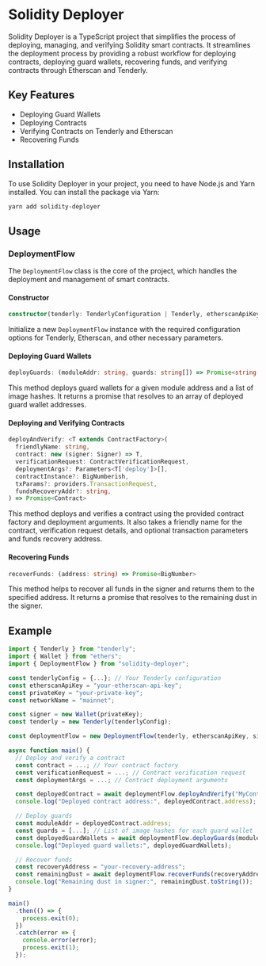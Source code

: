 # Solidity Deployer

Solidity Deployer is a TypeScript project that simplifies the process of deploying, managing, and verifying Solidity smart contracts. It streamlines the deployment process by providing a robust workflow for deploying contracts, deploying guard wallets, recovering funds, and verifying contracts through Etherscan and Tenderly.

## Key Features

- Deploying Guard Wallets
- Deploying Contracts
- Verifying Contracts on Tenderly and Etherscan
- Recovering Funds

## Installation

To use Solidity Deployer in your project, you need to have Node.js and Yarn installed. You can install the package via Yarn:

```bash
yarn add solidity-deployer
```

## Usage

### DeploymentFlow

The `DeploymentFlow` class is the core of the project, which handles the deployment and management of smart contracts.

#### Constructor

```typescript
constructor(tenderly: TenderlyConfiguration | Tenderly, etherscanApiKey: string, signer: Signer, networkName?: string, logger?: Logger, deployer?: Deployer)
```

Initialize a new `DeploymentFlow` instance with the required configuration options for Tenderly, Etherscan, and other necessary parameters.

#### Deploying Guard Wallets

```typescript
deployGuards: (moduleAddr: string, guards: string[]) => Promise<string[]>
```

This method deploys guard wallets for a given module address and a list of image hashes. It returns a promise that resolves to an array of deployed guard wallet addresses.

#### Deploying and Verifying Contracts

```typescript
deployAndVerify: <T extends ContractFactory>(
  friendlyName: string,
  contract: new (signer: Signer) => T,
  verificationRequest: ContractVerificationRequest,
  deploymentArgs?: Parameters<T['deploy']>[],
  contractInstance?: BigNumberish,
  txParams?: providers.TransactionRequest,
  fundsRecoveryAddr?: string,
) => Promise<Contract>
```

This method deploys and verifies a contract using the provided contract factory and deployment arguments. It also takes a friendly name for the contract, verification request details, and optional transaction parameters and funds recovery address.

#### Recovering Funds

```typescript
recoverFunds: (address: string) => Promise<BigNumber>
```

This method helps to recover all funds in the signer and returns them to the specified address. It returns a promise that resolves to the remaining dust in the signer.

## Example

```typescript
import { Tenderly } from "tenderly";
import { Wallet } from "ethers";
import { DeploymentFlow } from "solidity-deployer";

const tenderlyConfig = {...}; // Your Tenderly configuration
const etherscanApiKey = "your-etherscan-api-key";
const privateKey = "your-private-key";
const networkName = "mainnet";

const signer = new Wallet(privateKey);
const tenderly = new Tenderly(tenderlyConfig);

const deploymentFlow = new DeploymentFlow(tenderly, etherscanApiKey, signer, networkName);

async function main() {
  // Deploy and verify a contract
  const contract = ...; // Your contract factory
  const verificationRequest = ...; // Contract verification request
  const deploymentArgs = ...; // Contract deployment arguments

  const deployedContract = await deploymentFlow.deployAndVerify("MyContract", contract, verificationRequest, deploymentArgs);
  console.log("Deployed contract address:", deployedContract.address);

  // Deploy guards
  const moduleAddr = deployedContract.address;
  const guards = [...]; // List of image hashes for each guard wallet
  const deployedGuardWallets = await deploymentFlow.deployGuards(moduleAddr, guards);
  console.log("Deployed guard wallets:", deployedGuardWallets);

  // Recover funds
  const recoveryAddress = "your-recovery-address";
  const remainingDust = await deploymentFlow.recoverFunds(recoveryAddress);
  console.log("Remaining dust in signer:", remainingDust.toString());
}

main()
  .then(() => {
    process.exit(0);
  })
  .catch(error => {
    console.error(error);
    process.exit(1);
  });
```
